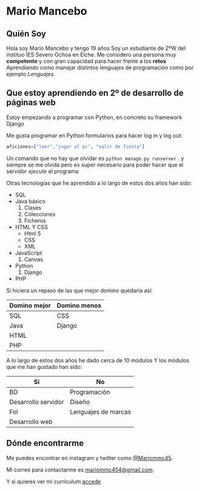 # Mario Mancebo

## Quién Soy
Hola soy Mario Mancebo y tengo 19 años
Soy un estudiante de 2ºW del instituo IES Severo Ochoa en Elche.
Me considero una persona muy **competente** y con gran capacidad para hacer frente a los **retos**
Aprendiendo como manejar distintos lenguajes de programación como por ejemplo *Lenguajes*. 


## Que estoy aprendiendo en 2º de desarrollo de páginas web
Estoy empezando a programar con Python, en concreto su framework Django

Me gusta programar en Python formularios para hacer log in y log out:
```python
aficiones=["leer","jugar al pc", "salir de fiesta"]
```
Un comando que no hay que olvidar es `python manage.py runserver`
. y siempre se me olvida pero es super necesario para poder hacer que el servidor *ejecute* el programa

Otras tecnologías que he aprendido a lo largo de estos dos años han sido:
* SQL
* Java básico
    1. Clases
    2. Colecciones
    3. Ficheros
* HTML Y CSS
    * Html 5 
    * CSS
    * XML
* JavaScript
    1. Canvas
* Python
    1. Django
* PHP

Si hiciera un repaso de las que mejor domino quedaria así:

| Domino mejor | Domino menos
| ---   | ---
| SQL   |   CSS
| Java  |   Django
| HTML
| PHP


A lo largo de estos dos años he dado cerca de 10 módulos
Y los módulos que me han gustado han sido:

| Sí | No 
| --- | ---
| BD  | Programación
| Desarrollo servidor | Diseño
| Fol | Lenguajes de marcas
| Desarrollo web 

## Dónde encontrarme
Me puedes encontrar en instagram y twitter como  [@Mariommc45](https://www.twitter.com/Mariommc45).

Mi correo para contactarme es [mariommc454@gmail.com](mailto:mariomcc454@gmail.com).

Y si quieres ver mi currículum [accede](https://mario-mc.github.io/mario-mancebo-curriculum.pdf)
